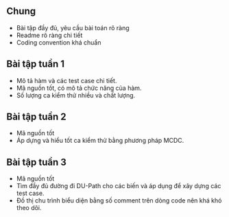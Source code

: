 ## Chung
  * Bài tập đầy đủ, yêu cầu bài toán rõ ràng
  * Readme rõ ràng chi tiết
  * Coding convention khá chuẩn

## Bài tập tuần 1
  * Mô tả hàm và các test case chi tiết.
  * Mã nguồn tốt, có mô tả chức năng của hàm.
  * Số lượng ca kiểm thử nhiều và chất lượng.
  
## Bài tập tuần 2
  * Mã nguồn tốt
  * Áp dựng và hiểu tốt ca kiểm thử bằng phương pháp MCDC.
  
## Bài tập tuần 3
  * Mã nguồn tốt
  * Tìm đầy đủ đường đi DU-Path cho các biến và áp dụng để xây dựng các test case.
  * Đồ thị chu trình biểu diện bằng số comment trên dòng code nên khá khó theo dõi.